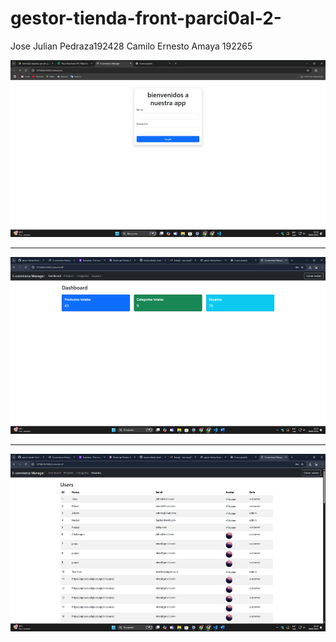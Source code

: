 # gestor-tienda-front-parci0al-2-
Jose Julian Pedraza192428
Camilo Ernesto Amaya 192265


![alt text](image.png)

-------------------------------------------------
![alt text](image-1.png)

-------------------------------------------------
![alt text](image-2.png)
